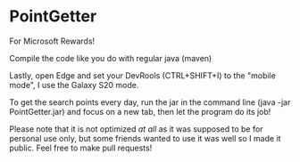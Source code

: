 # PointGetter

For Microsoft Rewards!

Compile the code like you do with regular java (maven)

Lastly, open Edge and set your DevRools (CTRL+SHIFT+I) to the "mobile mode", I use the Galaxy S20 mode.

To get the search points every day, run the jar in the command line (java -jar PointGetter.jar) and focus on a new tab, then let the program do its job!

Please note that it is not optimized *at all* as it was supposed to be for personal use only, but some friends wanted to use it was well so I made it public. Feel free to make pull requests!
